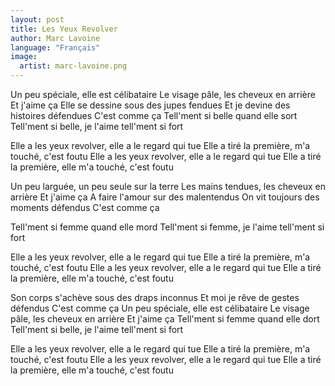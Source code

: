 ```yaml
---
layout: post
title: Les Yeux Revolver
author: Marc Lavoine
language: "Français"
image:
  artist: marc-lavoine.png
---
```

Un peu spéciale, elle est célibataire
Le visage pâle, les cheveux en arrière
Et j'aime ça
Elle se dessine sous des jupes fendues
Et je devine des histoires défendues
C'est comme ça
Tell'ment si belle quand elle sort
Tell'ment si belle, je l'aime tell'ment si fort

Elle a les yeux revolver, elle a le regard qui tue
Elle a tiré la première, m'a touché, c'est foutu
Elle a les yeux revolver, elle a le regard qui tue
Elle a tiré la première, elle m'a touché, c'est foutu

Un peu larguée, un peu seule sur la terre
Les mains tendues, les cheveux en arrière
Et j'aime ça
A faire l'amour sur des malentendus
On vit toujours des moments défendus
C'est comme ça


Tell'ment si femme quand elle mord
Tell'ment si femme, je l'aime tell'ment si fort

Elle a les yeux revolver, elle a le regard qui tue
Elle a tiré la première, m'a touché, c'est foutu
Elle a les yeux revolver, elle a le regard qui tue
Elle a tiré la première, elle m'a touché, c'est foutu

Son corps s'achève sous des draps inconnus
Et moi je rêve de gestes défendus
C'est comme ça
Un peu spéciale, elle est célibataire
Le visage pâle, les cheveux en arrière
Et j'aime ça
Tell'ment si femme quand elle dort
Tell'ment si belle, je l'aime tell'ment si fort

Elle a les yeux revolver, elle a le regard qui tue
Elle a tiré la première, m'a touché, c'est foutu
Elle a les yeux revolver, elle a le regard qui tue
Elle a tiré la première, elle m'a touché, c'est foutu
